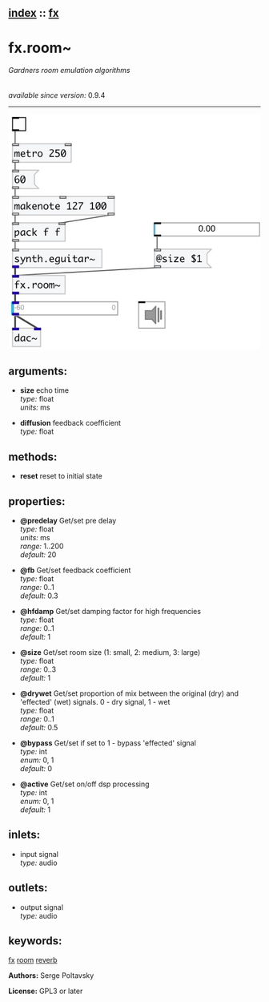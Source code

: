 [index](index.html) :: [fx](category_fx.html)
---

# fx.room~

###### Gardners room emulation algorithms

*available since version:* 0.9.4

---




[![example](../examples/img/fx.room~.jpg)](../examples/pd/fx.room~.pd)



## arguments:

* **size**
echo time<br>
_type:_ float<br>
_units:_ ms<br>

* **diffusion**
feedback coefficient<br>
_type:_ float<br>



## methods:

* **reset**
reset to initial state<br>




## properties:

* **@predelay** 
Get/set pre delay<br>
_type:_ float<br>
_units:_ ms<br>
_range:_ 1..200<br>
_default:_ 20<br>

* **@fb** 
Get/set feedback coefficient<br>
_type:_ float<br>
_range:_ 0..1<br>
_default:_ 0.3<br>

* **@hfdamp** 
Get/set damping factor for high frequencies<br>
_type:_ float<br>
_range:_ 0..1<br>
_default:_ 1<br>

* **@size** 
Get/set room size (1: small, 2: medium, 3: large)<br>
_type:_ float<br>
_range:_ 0..3<br>
_default:_ 1<br>

* **@drywet** 
Get/set proportion of mix between the original (dry) and &#39;effected&#39; (wet) signals. 0 -
dry signal, 1 - wet<br>
_type:_ float<br>
_range:_ 0..1<br>
_default:_ 0.5<br>

* **@bypass** 
Get/set if set to 1 - bypass &#39;effected&#39; signal<br>
_type:_ int<br>
_enum:_ 0, 1<br>
_default:_ 0<br>

* **@active** 
Get/set on/off dsp processing<br>
_type:_ int<br>
_enum:_ 0, 1<br>
_default:_ 1<br>



## inlets:

* input signal<br>
_type:_ audio



## outlets:

* output signal<br>
_type:_ audio



## keywords:

[fx](keywords/fx.html)
[room](keywords/room.html)
[reverb](keywords/reverb.html)






**Authors:** Serge Poltavsky




**License:** GPL3 or later





